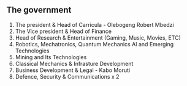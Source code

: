 ## The government

1. The president & Head of Carricula  -  Olebogeng Robert Mbedzi
2. The Vice president & Head of Finance
3. Head of Research & Entertainment (Gaming, Music, Movies, ETC)
4. Robotics,  Mechatronics, Quantum Mechanics AI and Emerging Technologies
5. Mining and Its Technologies
6. Classical Mechanics & Infrasture Development
7. Business Development & Legal - Kabo Moruti
8. Defence, Security & Communications x 2